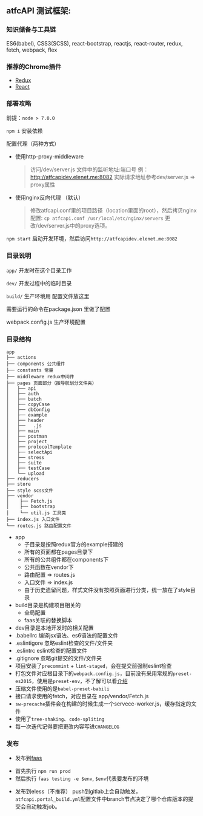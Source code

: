 ## atfcAPI 测试框架:

### 知识储备与工具链

ES6(babel), CSS3(SCSS), react-bootstrap, reactjs, react-router, redux, fetch, webpack, flex

### 推荐的Chrome插件
  - [Redux](https://chrome.google.com/webstore/detail/redux-devtools/lmhkpmbekcpmknklioeibfkpmmfibljd?hl=en-US)
  - [React](https://chrome.google.com/webstore/detail/react-developer-tools/fmkadmapgofadopljbjfkapdkoienihi)

### 部署攻略

前提：`node > 7.0.0`

`npm i` 安装依赖

配置代理（两种方式）

+ 使用http-proxy-middleware
   > 访问/dev/server.js 文件中的监听地址:端口号 例：http://atfcapidev.elenet.me:8082
   > 实际请求地址参考dev/server.js => proxy属性

+ 使用nginx反向代理 （默认）
   > 修改atfcapi.conf里的项目路径（location里面的root），然后拷贝nginx配置: `cp atfcapi.conf /usr/local/etc/nginx/servers`
   > 更改/dev/server.js中的proxy选项。

`npm start` 启动开发环境，然后访问`http://atfcapidev.elenet.me:8082`

### 目录说明

`app/` 开发时在这个目录工作

`dev/` 开发过程中的临时目录

`build/` 生产环境用 配置文件放这里

需要运行的命令在package.json 里做了配置

webpack.config.js 生产环境配置

### 目录结构
    app
    ├── actions
    ├── components 公共组件
    ├── constants 常量
    ├── middleware redux中间件
    ├── pages 页面部分（按导航划分文件夹）
    │   ├── api
    │   ├── auth
    │   ├── batch
    │   ├── copyCase
    │   ├── dbConfig
    │   ├── example
    │   ├── header
    │   ├──   .js
    │   ├── main
    │   ├── postman
    │   ├── project
    │   ├── protocolTemplate
    │   ├── selectApi
    │   ├── stress
    │   ├── suite
    │   ├── testCase
    │   └── upload
    ├── reducers
    ├── store
    ├── style scss文件
    ├── vendor
    │    ├── Fetch.js
    │    ├── bootstrap
    │    └── util.js 工具类
    ├── index.js 入口文件
    └── routes.js 路由配置文件

- app
  + 子目录是按照redux官方的example搭建的
  + 所有的页面都在pages目录下
  + 所有的公共组件都在components下
  + 公共函数在vendor下
  + 路由配置 => routes.js
  + 入口文件 => index.js
  + 由于历史遗留问题，样式文件没有按照页面进行分类，统一放在了style目录
- build目录是构建项目相关的
  + 全局配置
  + faas关联的替换脚本
- dev目录是本地开发时的相关配置
- .babellrc 编译jsx语法、es6语法的配置文件
- .eslintigore 忽略eslint检查的文件/文件夹
- .eslintrc eslint检查的配置文件
- .gitignore 忽略git提交的文件/文件夹
- 项目安装了`precommint` + `lint-staged`，会在提交前强制eslint检查
- 打包文件对应根目录下的`webpack.config.js`，目前没有采用常规的`preset-es2015`，使用是`preset-env`，不了解可以看[介绍](https://github.com/cuining/blog/issues/20)
- 压缩文件使用的是`babel-preset-babili`
- 接口请求使用的fetch，对应目录在 app/vendor/Fetch.js
- `sw-precache`插件会在构建的时候生成一个servece-worker.js，缓存指定的文件
- 使用了`tree-shaking`、`code-spliting`
- 每一次迭代记得要把更改内容写进`CHANGELOG`

### 发布
+ 发布到[faas](https://board.faas.ele.me/#/)
 - 首先执行 `npm run prod`
 - 然后执行 `faas testing -e $env`, `$env`代表要发布的环境

+ 发布到eless（不推荐）
   push到gitlab上会自动触发，`atfcapi.portal_build.yml`配置文件中branch节点决定了哪个仓库版本的提交会自动触发job。
